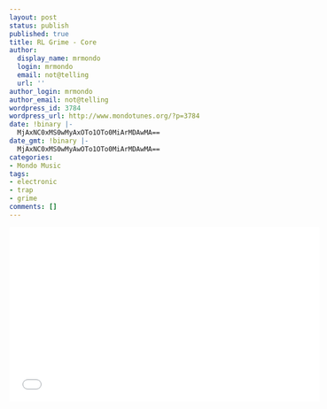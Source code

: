 ```yaml
---
layout: post
status: publish
published: true
title: RL Grime - Core
author:
  display_name: mrmondo
  login: mrmondo
  email: not@telling
  url: ''
author_login: mrmondo
author_email: not@telling
wordpress_id: 3784
wordpress_url: http://www.mondotunes.org/?p=3784
date: !binary |-
  MjAxNC0xMS0wMyAxOTo1OTo0MiArMDAwMA==
date_gmt: !binary |-
  MjAxNC0xMS0wMyAwOTo1OTo0MiArMDAwMA==
categories:
- Mondo Music
tags:
- electronic
- trap
- grime
comments: []
---
```

<iframe width="560" height="315" src="//www.youtube.com/embed/04ufimjXEbA" frameborder="0"> </iframe>
